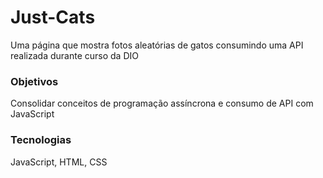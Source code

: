 # Just-Cats
Uma página que mostra fotos aleatórias de gatos consumindo uma API realizada durante curso da DIO

### Objetivos
Consolidar conceitos de programação assíncrona e consumo de API com JavaScript

### Tecnologias
JavaScript, HTML, CSS
